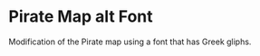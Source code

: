Pirate Map alt Font
===================

Modification of the Pirate map using a font that has Greek gliphs.
